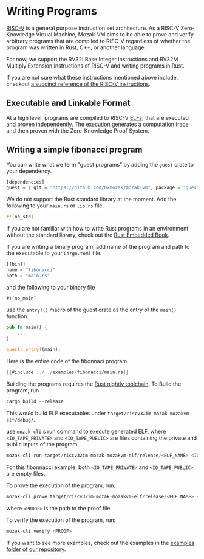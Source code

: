 # Writing Programs

[RISC-V] is a general purpose instruction set architecture. As a RISC-V Zero-Knowledge Virtual Machine, 
Mozak-VM aims to be able to prove and verify arbitrary programs that are compiled to RISC-V regardless of whether the program
was written in Rust, C++, or another language.

For now, we support the RV32I Base Integer Instructions and RV32M Multiply Extension Instructions of RISC-V and writing
programs in Rust.

If you are not sure what these instructions mentioned above include, checkout [a succinct reference of the RISC-V instructions].

## Executable and Linkable Format

At a high level, programs are compiled to RISC-V [ELFs], that are executed and proven independently. The execution generates a computation trace
and then proven with the Zero-Knowledge Proof System. 

<!-- If you are interested in learning more about this check out architecture section (not written yet) -->

## Writing a simple fibonacci program

You can write what we term "guest programs" by adding the `guest` crate to your dependency.

```rust
[dependencies]
guest = { git = "https://github.com/0xmozak/mozak-vm", package = "guest", tag = "v0.1" }
```

<!---
Add cargo add command once `guest` is published to crate.io

```
cargo add guest
```
-->

We do not support the Rust standard library at the moment. Add the following to your `main.rs` or `lib.rs` file.

```rust
#![no_std]
```

If you are not familiar with how to write Rust programs in an environment without the standard library, check out the [Rust Embedded Book].

If you are writing a binary program, add name of the program and path to the executable to your `Cargo.toml` file.

```rust
[[bin]]
name = "fibonacci"
path = "main.rs"
```

and the following to your binary file

```
#![no_main]
```

use the `entry!()` macro of the guest crate as the entry of the `main()` function.

```rust
pub fn main() {
    ...
}

guest::entry!(main);

```

Here is the entire code of the fibonnaci program.

```rust
{{#include ../../examples/fibonacci/main.rs}}
```

Building the programs requires the [Rust nightly toolchain](https://www.rust-lang.org/tools/install). To Build the program, run

```rust
cargo build --release
```

This would build ELF executables under `target/riscv32im-mozak-mozakvm-elf/debug/`.

<!---
change the following to actual files after iotapes are added to examples
-->

use `mozak-cli`'s run command to execute generated ELF, where `<IO_TAPE_PRIVATE>` and `<IO_TAPE_PUBLIC>` are files containing the private and public inputs of the program.

```rust
mozak-cli run target/riscv32im-mozak-mozakvm-elf/release/<ELF_NAME> <IO_TAPE_PRIVATE> <IO_TAPE_PUBLIC>
```

For this fibonnacci example, both `<IO_TAPE_PRIVATE>` and `<IO_TAPE_PUBLIC>` are empty files.

To prove the execution of the program, run:

```rust
mozak-cli prove target/riscv32im-mozak-mozakvm-elf/release/<ELF_NAME> <IO_TAPE_PRIVATE> <IO_TAPE_PUBLIC> <PROOF>
```

where `<PROOF>` is the path to the proof file

To verify the execution of the program, run:

```rust
mozak-cli verify <PROOF>
```

If you want to see more examples, check out the examples in the [examples folder of our repository].




[RISC-V]: https://github.com/riscv/riscv-isa-manual/releases/tag/Ratified-IMAFDQC
[a succinct reference of the RISC-V instructions]: https://github.com/jameslzhu/riscv-card/blob/master/riscv-card.pdf
[Rust Embedded Book]: https://docs.rust-embedded.org/book/intro/no-std.html
[examples folder of our repository]: https://github.com/0xmozak/mozak-vm/tree/main/examples
[ELFs]: https://en.wikipedia.org/wiki/Executable_and_Linkable_Format